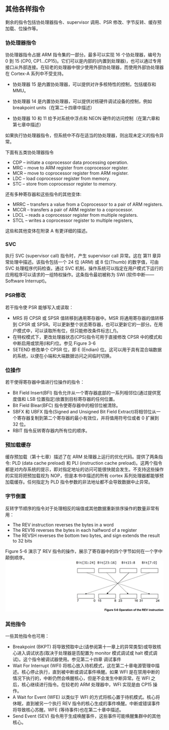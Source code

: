 ## 其他各样指令

剩余的指令包括协处理器指令、supervisor 调用、PSR 修改、字节反转、缓存预加载、位操作等。

### 协处理器指令

协处理器指令占据 ARM 指令集的一部分。最多可以实现 16 个协处理器，编号为 0 到 15 \(CP0, CP1…CP15\)。它们可以是内部的\(内置到处理器\)，也可以通过专用接口从外部连接。在较老的处理器中很少使用外部协处理器，而使用外部协处理器在 Cortex-A 系列中不受支持。

* 协处理器 15 是内置协处理器，可以提供对许多核特性的控制，包括缓存和 MMU。

* 协处理器 14 是内置协处理器，可以提供对核硬件调试设备的控制，例如 breakpoint units（在第二十四章中描述）

* 协处理器 10 和 11 给予对系统中浮点和 NEON 硬件的访问控制（在第六章和第七章中描述）

如果执行协处理器指令，但系统中不存在适当的协处理器，则出现未定义的指令异常。

下面有五类协处理器指令

* CDP – initiate a coprocessor data processing operation.
* MRC – move to ARM register from coprocessor register.
* MCR – move to coprocessor register from ARM register.
* LDC – load coprocessor register from memory.
* STC – store from coprocessor register to memory.

还有多种寄存器和这些指令的其他变体:

* MRRC – transfers a value from a Coprocessor to a pair of ARM registers.
* MCCR – transfers a pair of ARM register to a coprocessor.
* LDCL – reads a coprocessor register from multiple registers.
* STCL – writes a coprocessor register to multiple registers,

这些和其他变体在附录 A 有更详细的描述。

### SVC

执行 SVC \(supervisor call\) 指令时，产生 supervisor call 异常。这在 第11 章异常处理中描述。该指令包括一个 24 位 \(ARM\) 或 8 位\(Thumb\) 的数字值，可由 SVC 处理程序代码检查。通过 SVC 机制，操作系统可以指定在用户模式下运行的应用程序可以请求的一组特权操作。这条指令最初被称为 SWI \(软件中断——Software Interrupt\)。

### PSR修改

若干指令使 PSR 能够写入或读取：

* MRS 将 CPSR 或 SPSR 值转移到通用寄存器中。MSR 将通用寄存器的值转移到 CPSR 或 SPSR。可以更新整个状态寄存器，也可以更新它的一部分。在用户模式中，可以读取所有位，但只能修改条件标志\(\_f\)。
* 在特权模式下，更改处理器状态\(CPS\)指令可用于直接修改 CPSR 中的模式和中断启用或禁用\(I和F\)位。参见 Figure 3-6
* SETEND 修改单个 CPSR 位，即 E \(Endian\) 位。这可以用于具有混合端数据的系统，以便在小端和大端数据访问之间临时切换。

### 位操作

若干使得寄存器中值进行位操作的指令：

* Bit Field Insert\(BFI\) 指令允许从一个寄存器底部的一系列相邻位\(通过提供宽度值和 LSB 位置指定\)放置到目标寄存器的任何位置。
* Bit Field Blear\(BFC\) 指令使寄存器中的相邻位被清除。
* SBFX 和 UBFX 指令\(Signed and Unsigned Bit Field Extract\)将相邻位从一个寄存器复制到第二个寄存器的最小有效位，并将值用符号位或者 0 扩展到 32 位。
* RBIT 指令反转寄存器内所有位的顺序。

### 预加载缓存

缓存预加载（第十七章）描述了在 ARM 处理器上运行的优化代码。提供了两条指令: PLD \(data cache preload\) 和 PLI \(instruction cache preload\)。这两个指令都是对内存系统的提示，即对指定地址的访问可能很快就会发生。不支持这些操作的实现将把预加载视为 NOP，但是本书中描述的所有 cortex 系列处理器都能够预加载缓存。任何指定为 PLD 指令参数的非法地址都不会导致数据中止异常。

### 字节倒置

反转字节顺序的指令对于处理相反的端值或其他数据重新排序操作的数量非常有用：

* The REV instruction reverses the bytes in a word
* The REV16 reverses the bytes in each halfword of a register
* The REVSH reverses the bottom two bytes, and sign extends the result to 32 bits

Figure 5-6 演示了 REV 指令的操作，展示了寄存器中的四个字节如何在一个字中颠倒顺序。![](/assets/figure5-6.png)

### 其他指令

一些其他指令也可用：

* Breakpoint \(BKPT\) 将导致预取中止\(请参阅第十一章上的异常类型\)或导致核心进入调试状态\(取决于处理器是否配置为 monitor 模式调试或 halt 模式调试\)。这个指令被调试器使用。参见第二十四章 调试事件
* Wait For Interrupt \(WFI\) 将核心放入待机模式，这在第二十章电源管理中描述。核心停止执行，直到被中断或调试事件唤醒。如果 WFI 是在禁用中断的情况下执行的，中断仍然会唤醒核心，但是不会发生中断异常。在 WFI 之后，核心继续进行指令。在较老的 ARM 处理器中，WFI 实现是由 CP15 操作。
* A Wait for Event \(WFE\) 以类似于 WFI 的方式将核心置于待机模式。核心将休眠，直到被另一个执行 REV 指令的核心生成的事件唤醒。中断或错误事件将导致核心苏醒。WFE \(等待事件\)也在第二十章中描述。
* Send Event \(SEV\) 指令用于生成唤醒事件，这些事件可能唤醒集群中的其他核心。



